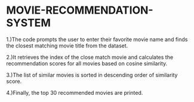 # MOVIE-RECOMMENDATION-SYSTEM

1.)The code prompts the user to enter their favorite movie name and finds the closest matching movie title from the dataset.

2.)It retrieves the index of the close match movie and calculates the recommendation scores for all movies based on cosine similarity.

3.)The list of similar movies is sorted in descending order of similarity score.

4.)Finally, the top 30 recommended movies are printed.

